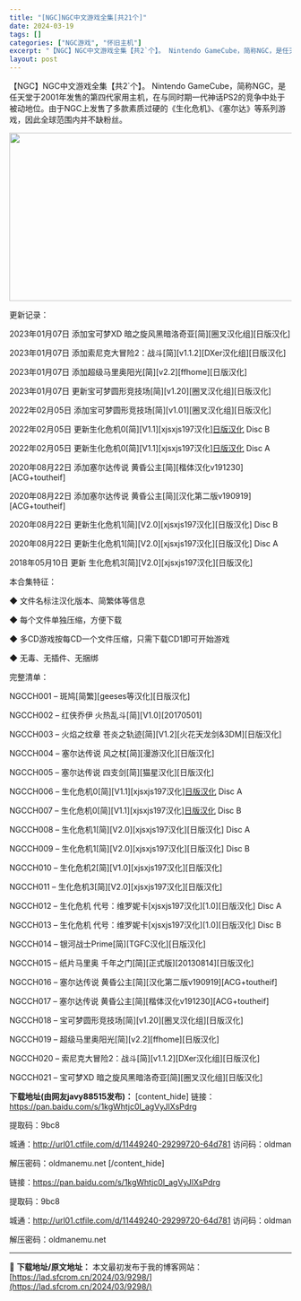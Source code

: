 ```yaml
---
title: "[NGC]NGC中文游戏全集[共21个]"
date: 2024-03-19
tags: []
categories: ["NGC游戏", "怀旧主机"]
excerpt: "【NGC】NGC中文游戏全集【共2`个】。 Nintendo GameCube，简称NGC，是任天堂于2001年发售的第四代家用主机，在与同时期一代神话PS2的竞争中处于被动地位。由于NGC上发售了多款素质过硬的《生化危机》、《塞尔达》等系列游戏，因此全球范围内并不缺粉丝。 更新记录： 2023年0&hellip;"
layout: post
---
```


【NGC】NGC中文游戏全集【共2`个】。 Nintendo GameCube，简称NGC，是任天堂于2001年发售的第四代家用主机，在与同时期一代神话PS2的竞争中处于被动地位。由于NGC上发售了多款素质过硬的《生化危机》、《塞尔达》等系列游戏，因此全球范围内并不缺粉丝。

<img class="size-full wp-image-9299 aligncenter" src="https://lad.sfcrom.cn/wp-content/uploads/2024/03/2024031912444652.webp" alt="" width="535" height="300" />

更新记录：

2023年01月07日 添加宝可梦XD 暗之旋风黑暗洛奇亚[简][圈叉汉化组][日版汉化]

2023年01月07日 添加索尼克大冒险2：战斗[简][v1.1.2][DXer汉化组][日版汉化]

2023年01月07日 添加超级马里奥阳光[简][v2.2][ffhome][日版汉化]

2023年01月07日 更新宝可梦圆形竞技场[简][v1.20][圈叉汉化组][日版汉化]

2022年02月05日 添加宝可梦圆形竞技场[简][v1.01][圈叉汉化组][日版汉化]

2022年02月05日 更新生化危机0[简][V1.1][xjsxjs197汉化][日版汉化](乱码修正) Disc B

2022年02月05日 更新生化危机0[简][V1.1][xjsxjs197汉化][日版汉化](乱码修正) Disc A

2020年08月22日 添加塞尔达传说 黄昏公主[简][楷体汉化v191230][ACG+toutheif]

2020年08月22日 添加塞尔达传说 黄昏公主[简][汉化第二版v190919][ACG+toutheif]

2020年08月22日 更新生化危机1[简][V2.0][xjsxjs197汉化][日版汉化] Disc B

2020年08月22日 更新生化危机1[简][V2.0][xjsxjs197汉化][日版汉化] Disc A

2018年05月10日 更新 生化危机3[简][V2.0][xjsxjs197汉化][日版汉化]

本合集特征：

◆ 文件名标注汉化版本、简繁体等信息

◆ 每个文件单独压缩，方便下载

◆ 多CD游戏按每CD一个文件压缩，只需下载CD1即可开始游戏

◆ 无毒、无插件、无捆绑

完整清单：

NGCCH001 – 斑鸠[简繁][geeses等汉化][日版汉化]

NGCCH002 – 红侠乔伊 火热乱斗[简][V1.0][20170501]

NGCCH003 – 火焰之纹章 苍炎之轨迹[简][V1.2][火花天龙剑&amp;3DM][日版汉化]

NGCCH004 – 塞尔达传说 风之杖[简][漫游汉化][日版汉化]

NGCCH005 – 塞尔达传说 四支剑[简][猫星汉化][日版汉化]

NGCCH006 – 生化危机0[简][V1.1][xjsxjs197汉化][日版汉化](乱码修正) Disc A

NGCCH007 – 生化危机0[简][V1.1][xjsxjs197汉化][日版汉化](乱码修正) Disc B

NGCCH008 – 生化危机1[简][V2.0][xjsxjs197汉化][日版汉化] Disc A

NGCCH009 – 生化危机1[简][V2.0][xjsxjs197汉化][日版汉化] Disc B

NGCCH010 – 生化危机2[简][V1.0][xjsxjs197汉化][日版汉化]

NGCCH011 – 生化危机3[简][V2.0][xjsxjs197汉化][日版汉化]

NGCCH012 – 生化危机 代号：维罗妮卡[xjsxjs197汉化][1.0][日版汉化] Disc A

NGCCH013 – 生化危机 代号：维罗妮卡[xjsxjs197汉化][1.0][日版汉化] Disc B

NGCCH014 – 银河战士Prime[简][TGFC汉化][日版汉化]

NGCCH015 – 纸片马里奥 千年之门[简][正式版][20130814][日版汉化]

NGCCH016 – 塞尔达传说 黄昏公主[简][汉化第二版v190919][ACG+toutheif]

NGCCH017 – 塞尔达传说 黄昏公主[简][楷体汉化v191230][ACG+toutheif]

NGCCH018 – 宝可梦圆形竞技场[简][v1.20][圈叉汉化组][日版汉化]

NGCCH019 – 超级马里奥阳光[简][v2.2][ffhome][日版汉化]

NGCCH020 – 索尼克大冒险2：战斗[简][v1.1.2][DXer汉化组][日版汉化]

NGCCH021 – 宝可梦XD 暗之旋风黑暗洛奇亚[简][圈叉汉化组][日版汉化]

<strong>下载地址(由网友javy88515发布)：</strong>
[content_hide]
链接：https://pan.baidu.com/s/1kgWhtjc0I_agVyJlXsPdrg

提取码：9bc8

城通：http://url01.ctfile.com/d/11449240-29299720-64d781 访问码：oldman

解压密码：oldmanemu.net
[/content_hide]

<!--wechatfans start-->
链接：https://pan.baidu.com/s/1kgWhtjc0I_agVyJlXsPdrg

提取码：9bc8

城通：http://url01.ctfile.com/d/11449240-29299720-64d781 访问码：oldman

解压密码：oldmanemu.net
<!--wechatfans end-->

---
📖 **下载地址/原文地址：** 本文最初发布于我的博客网站：[https://lad.sfcrom.cn/2024/03/9298/](https://lad.sfcrom.cn/2024/03/9298/)

